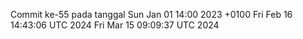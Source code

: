 Commit ke-55 pada tanggal Sun Jan 01 14:00 2023 +0100
Fri Feb 16 14:43:06 UTC 2024
Fri Mar 15 09:09:37 UTC 2024
